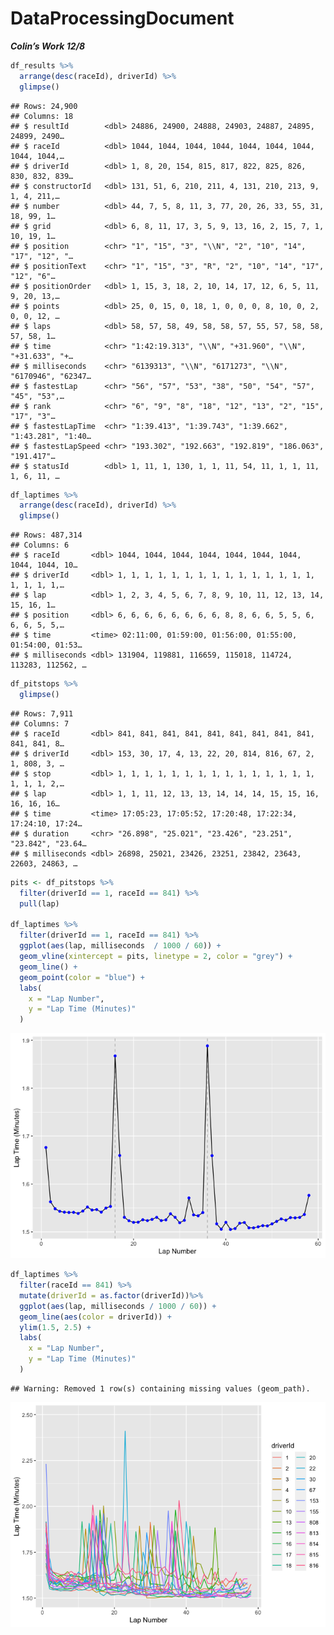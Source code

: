 DataProcessingDocument
================

***Colin’s Work 12/8***

``` r
df_results %>% 
  arrange(desc(raceId), driverId) %>% 
  glimpse()
```

    ## Rows: 24,900
    ## Columns: 18
    ## $ resultId        <dbl> 24886, 24900, 24888, 24903, 24887, 24895, 24899, 2490…
    ## $ raceId          <dbl> 1044, 1044, 1044, 1044, 1044, 1044, 1044, 1044, 1044,…
    ## $ driverId        <dbl> 1, 8, 20, 154, 815, 817, 822, 825, 826, 830, 832, 839…
    ## $ constructorId   <dbl> 131, 51, 6, 210, 211, 4, 131, 210, 213, 9, 1, 4, 211,…
    ## $ number          <dbl> 44, 7, 5, 8, 11, 3, 77, 20, 26, 33, 55, 31, 18, 99, 1…
    ## $ grid            <dbl> 6, 8, 11, 17, 3, 5, 9, 13, 16, 2, 15, 7, 1, 10, 19, 1…
    ## $ position        <chr> "1", "15", "3", "\\N", "2", "10", "14", "17", "12", "…
    ## $ positionText    <chr> "1", "15", "3", "R", "2", "10", "14", "17", "12", "6"…
    ## $ positionOrder   <dbl> 1, 15, 3, 18, 2, 10, 14, 17, 12, 6, 5, 11, 9, 20, 13,…
    ## $ points          <dbl> 25, 0, 15, 0, 18, 1, 0, 0, 0, 8, 10, 0, 2, 0, 0, 12, …
    ## $ laps            <dbl> 58, 57, 58, 49, 58, 58, 57, 55, 57, 58, 58, 57, 58, 1…
    ## $ time            <chr> "1:42:19.313", "\\N", "+31.960", "\\N", "+31.633", "+…
    ## $ milliseconds    <chr> "6139313", "\\N", "6171273", "\\N", "6170946", "62347…
    ## $ fastestLap      <chr> "56", "57", "53", "38", "50", "54", "57", "45", "53",…
    ## $ rank            <chr> "6", "9", "8", "18", "12", "13", "2", "15", "17", "3"…
    ## $ fastestLapTime  <chr> "1:39.413", "1:39.743", "1:39.662", "1:43.281", "1:40…
    ## $ fastestLapSpeed <chr> "193.302", "192.663", "192.819", "186.063", "191.417"…
    ## $ statusId        <dbl> 1, 11, 1, 130, 1, 1, 11, 54, 11, 1, 1, 11, 1, 6, 11, …

``` r
df_laptimes %>%
  arrange(desc(raceId), driverId) %>% 
  glimpse()
```

    ## Rows: 487,314
    ## Columns: 6
    ## $ raceId       <dbl> 1044, 1044, 1044, 1044, 1044, 1044, 1044, 1044, 1044, 10…
    ## $ driverId     <dbl> 1, 1, 1, 1, 1, 1, 1, 1, 1, 1, 1, 1, 1, 1, 1, 1, 1, 1, 1,…
    ## $ lap          <dbl> 1, 2, 3, 4, 5, 6, 7, 8, 9, 10, 11, 12, 13, 14, 15, 16, 1…
    ## $ position     <dbl> 6, 6, 6, 6, 6, 6, 6, 6, 8, 8, 6, 6, 5, 5, 6, 6, 6, 5, 5,…
    ## $ time         <time> 02:11:00, 01:59:00, 01:56:00, 01:55:00, 01:54:00, 01:53…
    ## $ milliseconds <dbl> 131904, 119881, 116659, 115018, 114724, 113283, 112562, …

``` r
df_pitstops %>% 
  glimpse()
```

    ## Rows: 7,911
    ## Columns: 7
    ## $ raceId       <dbl> 841, 841, 841, 841, 841, 841, 841, 841, 841, 841, 841, 8…
    ## $ driverId     <dbl> 153, 30, 17, 4, 13, 22, 20, 814, 816, 67, 2, 1, 808, 3, …
    ## $ stop         <dbl> 1, 1, 1, 1, 1, 1, 1, 1, 1, 1, 1, 1, 1, 1, 1, 1, 1, 1, 2,…
    ## $ lap          <dbl> 1, 1, 11, 12, 13, 13, 14, 14, 14, 15, 15, 16, 16, 16, 16…
    ## $ time         <time> 17:05:23, 17:05:52, 17:20:48, 17:22:34, 17:24:10, 17:24…
    ## $ duration     <chr> "26.898", "25.021", "23.426", "23.251", "23.842", "23.64…
    ## $ milliseconds <dbl> 26898, 25021, 23426, 23251, 23842, 23643, 22603, 24863, …

``` r
pits <- df_pitstops %>% 
  filter(driverId == 1, raceId == 841) %>% 
  pull(lap)

df_laptimes %>% 
  filter(driverId == 1, raceId == 841) %>% 
  ggplot(aes(lap, milliseconds  / 1000 / 60)) + 
  geom_vline(xintercept = pits, linetype = 2, color = "grey") +
  geom_line() +
  geom_point(color = "blue") + 
  labs(
    x = "Lap Number",
    y = "Lap Time (Minutes)"
  )
```

![](dataProcessingDocument_files/figure-gfm/lap%20and%20laptimes%20visualization%20for%20specific%20race%20and%20racer-1.png)<!-- -->

``` r
df_laptimes %>% 
  filter(raceId == 841) %>% 
  mutate(driverId = as.factor(driverId))%>% 
  ggplot(aes(lap, milliseconds / 1000 / 60)) +
  geom_line(aes(color = driverId)) + 
  ylim(1.5, 2.5) + 
  labs(
    x = "Lap Number",
    y = "Lap Time (Minutes)"
  )
```

    ## Warning: Removed 1 row(s) containing missing values (geom_path).

![](dataProcessingDocument_files/figure-gfm/lap%20number%20&%20laptimes%20for%20all%20racers%20in%20a%20given%20race-1.png)<!-- -->
